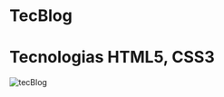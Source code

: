 # TecBlog
 
# Tecnologias HTML5, CSS3
 
![tecBlog](https://user-images.githubusercontent.com/102436341/230495398-74a14373-b0a8-445d-99d2-85675c85403d.png)
